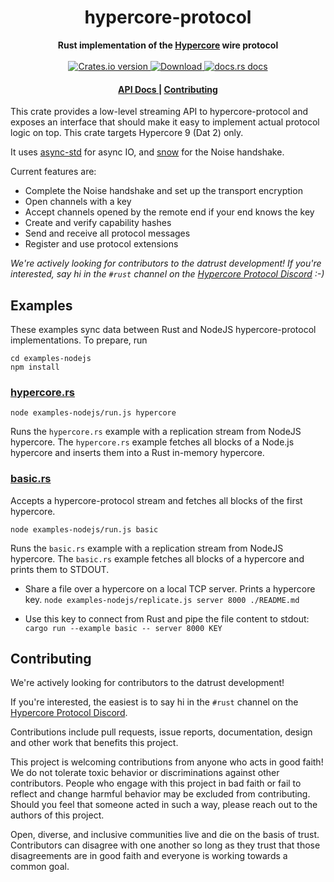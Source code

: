 <h1 align="center">hypercore-protocol</h1>
<div align="center">
  <strong>
    Rust implementation of the <a href="https://github.com/mafintosh/hypercore-protocol">Hypercore</a> wire protocol
  </strong>
</div>

<br />

<div align="center">
  <!-- Crates version -->
  <a href="https://crates.io/crates/hypercore-protocol">
    <img src="https://img.shields.io/crates/v/hypercore-protocol.svg?style=flat-square"
    alt="Crates.io version" />
  </a>
  <!-- Downloads -->
  <a href="https://crates.io/crates/hypercore-protocol">
    <img src="https://img.shields.io/crates/d/hypercore-protocol.svg?style=flat-square"
      alt="Download" />
  </a>
  <!-- docs.rs docs -->
  <a href="https://docs.rs/hypercore-protocol">
    <img src="https://img.shields.io/badge/docs-latest-blue.svg?style=flat-square"
      alt="docs.rs docs" />
  </a>
</div>

<div align="center">
  <h4>
    <a href="https://docs.rs/hypercore-protocol">
      API Docs
    </a>
    <span> | </span>
    <a href="#contributing">
      Contributing
    </a>
  </h4>
</div>

This crate provides a low-level streaming API to hypercore-protocol and exposes an interface that should make it easy to implement actual protocol logic on top. This crate targets Hypercore 9 (Dat 2) only.

It uses [async-std](https://async.rs) for async IO, and [snow](https://github.com/mcginty/snow) for the Noise handshake.

Current features are:

* Complete the Noise handshake and set up the transport encryption
* Open channels with a key
* Accept channels opened by the remote end if your end knows the key
* Create and verify capability hashes
* Send and receive all protocol messages
* Register and use protocol extensions

*We're actively looking for contributors to the datrust development! If you're interested, say hi in the `#rust` channel on the [Hypercore Protocol Discord](https://chat.hypercore-protocol.org/) :-)*

## Examples

These examples sync data between Rust and NodeJS hypercore-protocol implementations. To prepare, run
```
cd examples-nodejs
npm install
```

### [hypercore.rs](examples/hypercore.rs)

`node examples-nodejs/run.js hypercore`

Runs the `hypercore.rs` example with a replication stream from NodeJS hypercore. The `hypercore.rs` example fetches all blocks of a Node.js hypercore and inserts them into a Rust in-memory hypercore.

### [basic.rs](examples/basic.rs)

Accepts a hypercore-protocol stream and fetches all blocks of the first hypercore.

`node examples-nodejs/run.js basic`

Runs the `basic.rs` example with a replication stream from NodeJS hypercore. The `basic.rs` example fetches all blocks of a hypercore and prints them to STDOUT.

* Share a file over a hypercore on a local TCP server. Prints a hypercore key.
  `node examples-nodejs/replicate.js server 8000 ./README.md`

* Use this key to connect from Rust and pipe the file content to stdout:
  `cargo run --example basic -- server 8000 KEY`


## Contributing

We're actively looking for contributors to the datrust development! 

If you're interested, the easiest is to say hi in the `#rust` channel on the [Hypercore Protocol Discord](https://chat.hypercore-protocol.org/).

Contributions include pull requests, issue reports, documentation, design
and other work that benefits this project.

This project is welcoming contributions from anyone who acts in good faith!
We do not tolerate toxic behavior or discriminations against other contributors.
People who engage with this project in bad faith or fail to reflect and change
harmful behavior may be excluded from contributing. Should you feel that someone
acted in such a way, please reach out to the authors of this project.

Open, diverse, and inclusive communities live and die on the basis of trust.
Contributors can disagree with one another so long as they trust that those
disagreements are in good faith and everyone is working towards a common
goal.
